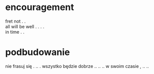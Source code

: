 # encouragement

fret not . .  
all will be well . . . .  
in time . .  

# podbudowanie

nie frasuj się  . .. .
wszystko będzie dobrze  .. .. ..
w swoim czasie  , .. ..
